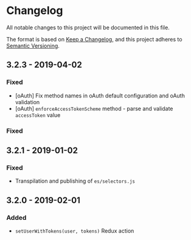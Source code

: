 # Changelog

All notable changes to this project will be documented in this file.

The format is based on [Keep a Changelog](https://keepachangelog.com/en/1.0.0/),
and this project adheres to [Semantic Versioning](https://semver.org/spec/v2.0.0.html).

## 3.2.3 - 2019-04-02

### Fixed

-   [oAuth] Fix method names in oAuth default configuration and oAuth validation
-   [oAuth] `enforceAccessTokenScheme` method - parse and validate `accessToken` value

### Fixed

## 3.2.1 - 2019-01-02

### Fixed

-   Transpilation and publishing of `es/selectors.js`

## 3.2.0 - 2019-02-01

### Added

-   `setUserWithTokens(user, tokens)` Redux action
